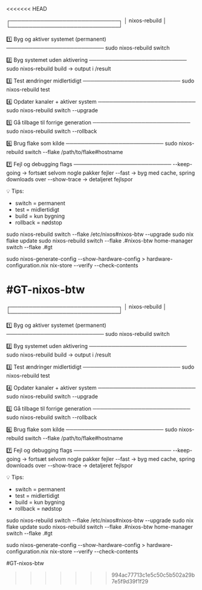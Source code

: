 <<<<<<< HEAD

┌─────────────────────────────┐
│       nixos-rebuild         │
└─────────────────────────────┘

1️⃣ Byg og aktiver systemet (permanent)
   ──────────────────────────
   sudo nixos-rebuild switch

2️⃣ Byg systemet uden aktivering
   ──────────────────────────
   sudo nixos-rebuild build
   → output i /result

3️⃣ Test ændringer midlertidigt
   ──────────────────────────
   sudo nixos-rebuild test

4️⃣ Opdater kanaler + aktiver system
   ──────────────────────────
   sudo nixos-rebuild switch --upgrade

5️⃣ Gå tilbage til forrige generation
   ──────────────────────────
   sudo nixos-rebuild switch --rollback

6️⃣ Brug flake som kilde
   ──────────────────────────
   sudo nixos-rebuild switch --flake /path/to/flake#hostname

7️⃣ Fejl og debugging flags
   ──────────────────────────
   --keep-going    → fortsæt selvom nogle pakker fejler
   --fast          → byg med cache, spring downloads over
   --show-trace    → detaljeret fejlspor

💡 Tips:
- switch = permanent
- test   = midlertidigt
- build  = kun bygning
- rollback = nødstop

sudo nixos-rebuild switch --flake /etc/nixos#nixos-btw --upgrade
sudo nix flake update
sudo nixos-rebuild switch --flake .#nixos-btw
home-manager switch --flake .#gt


sudo nixos-generate-config --show-hardware-config > hardware-configuration.nix
nix-store --verify --check-contents

#GT-nixos-btw
=======

┌─────────────────────────────┐
│       nixos-rebuild         │
└─────────────────────────────┘

1️⃣ Byg og aktiver systemet (permanent)
   ──────────────────────────
   sudo nixos-rebuild switch

2️⃣ Byg systemet uden aktivering
   ──────────────────────────
   sudo nixos-rebuild build
   → output i /result

3️⃣ Test ændringer midlertidigt
   ──────────────────────────
   sudo nixos-rebuild test

4️⃣ Opdater kanaler + aktiver system
   ──────────────────────────
   sudo nixos-rebuild switch --upgrade

5️⃣ Gå tilbage til forrige generation
   ──────────────────────────
   sudo nixos-rebuild switch --rollback

6️⃣ Brug flake som kilde
   ──────────────────────────
   sudo nixos-rebuild switch --flake /path/to/flake#hostname

7️⃣ Fejl og debugging flags
   ──────────────────────────
   --keep-going    → fortsæt selvom nogle pakker fejler
   --fast          → byg med cache, spring downloads over
   --show-trace    → detaljeret fejlspor

💡 Tips:
- switch = permanent
- test   = midlertidigt
- build  = kun bygning
- rollback = nødstop

sudo nixos-rebuild switch --flake /etc/nixos#nixos-btw --upgrade
sudo nix flake update
sudo nixos-rebuild switch --flake .#nixos-btw
home-manager switch --flake .#gt


sudo nixos-generate-config --show-hardware-config > hardware-configuration.nix
nix-store --verify --check-contents

#GT-nixos-btw
>>>>>>> 994ac77713c1e5c50c5b502a29b7e5f9d39f1f29
